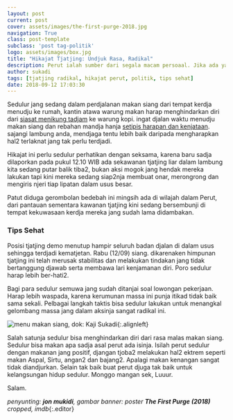 ```yaml
---
layout: post
current: post
cover: assets/images/the-first-purge-2018.jpg
navigation: True
class: post-template
subclass: 'post tag-politik'
logo: assets/images/box.jpg
title: "Hikajat Tjatjing: Undjuk Rasa, Radikal"
description: Perut ialah sumber dari segala macam persoaal. Jika ada yang tak beres, urusan bisa kacau
author: sukadi
tags: [tjatjing radikal, hikajat perut, politik, tips sehat]
date: 2018-09-12 17:03:30
---
```

Sedulur jang sedang dalam perdjalanan makan siang dari tempat kerdja menudju ke rumah, kantin atawa warung makan harap menghindarkan diri dari [siasat menikung tadjam](https://www.paciran.com/eks-nya-kawan-karib-pak-eko.html) ke warung kopi. ingat djalan waktu menudju makan siang dan rebahan mandja hanja [setipis harapan dan kenjataan](https://www.paciran.com/oleh-dari-nonton-film-destination-wedding.html). sajangi lambung anda, mendjaga tentu lebih baik daripada mengharapkan hal2 terlaknat jang tak perlu terdjadi.

Hikajat ini perlu sedulur perhatikan dengan seksama, karena baru sadja dilaporkan pada pukul 12.10 WIB ada sekawanan tjatjing liar dalam lambung kita sedang putar balik tiba2, bukan aksi mogok jang hendak mereka lakukan tapi kini mereka sedang siap2nja membuat onar, merongrong dan mengiris njeri tiap lipatan dalam usus besar.

Patut diduga gerombolan bedebah ini mingsih ada di wilajah dalam Perut, dari pantauan sementara kawanan tjatjing kini sedang bersembunji di tempat kekuwasaan kerdja mereka jang sudah lama didambakan.

### Tips Sehat

Posisi tjatjing demo menutup hampir seluruh badan djalan di dalam usus sehingga terdjadi kematjetan. Rabu (12/09) siang. dikarenaken himpunan tjatjing ini telah merusak stabilitas dan melakukan tindakan jang tidak bertanggung djawab serta membawa lari kenjamanan diri. Poro sedulur harap lebih ber-hati2.

Bagi para sedulur semuwa jang sudah ditanjai soal lowongan pekerjaan. Harap lebih waspada, karena kerumunan massa ini punja itikad tidak baik sama sekali. Pelbagai langkah taktis bisa sedulur lakukan untuk menangkal gelombang massa jang dalam aksinja sangat radikal ini.

![menu makan siang, dok: Kaji Sukadi](https://i0.wp.com/www.paciran.com/assets/images/menu-makan-siang.jpg?resize=320,320){:.alignleft}

Salah satunja sedulur bisa menghindarkan diri dari rasa malas makan siang. Sedulur bisa makan apa sadja asal perut ada isinja. Isilah perut sedulur dengan makanan jang positif, djangan tjoba2 melakukan hal2 ektrem seperti makan Aspal, Sirtu, angan2 dan bajang2. Apalagi makan kenangan sangat tidak diandjurkan. Selain tak baik buat perut djuga tak baik untuk kelangsungan hidup sedulur. Monggo mangan sek, Luuur.

Salam.

_penyunting: **jon mukidi**, gambar banner: poster **The First Purge (2018)** cropped, imdb_{:.editor} 
